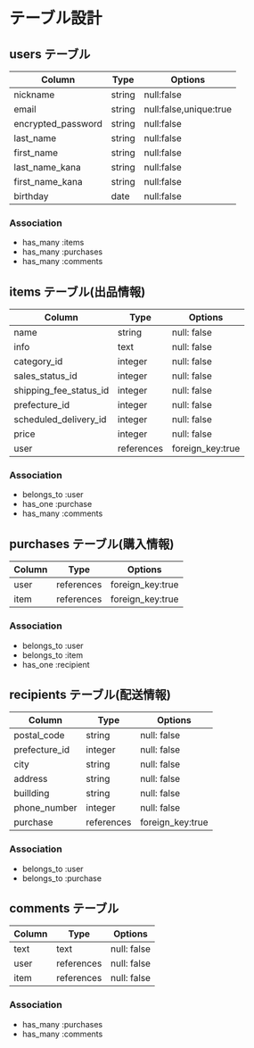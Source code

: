 # テーブル設計

## users テーブル

| Column             | Type    | Options                |
| ------------------ | ------- | ---------------------- |
| nickname           | string  | null:false             |
| email              | string  | null:false,unique:true |
| encrypted_password | string  | null:false             |
| last_name          | string  | null:false             |
| first_name         | string  | null:false             |
| last_name_kana     | string  | null:false             |
| first_name_kana    | string  | null:false             |
| birthday           | date    | null:false             |

### Association
- has_many :items
- has_many :purchases
- has_many :comments


## items テーブル(出品情報)

| Column                 | Type                 | Options          |
| ---------------------- | -------------------- | ---------------- |
| name                   | string               | null: false      |
| info                   | text                 | null: false      |
| category_id            | integer              | null: false      |
| sales_status_id        | integer              | null: false      |
| shipping_fee_status_id | integer              | null: false      |
| prefecture_id          | integer              | null: false      |
| scheduled_delivery_id  | integer              | null: false      |
| price                  | integer              | null: false      |
| user                   | references           | foreign_key:true |

### Association
- belongs_to :user
- has_one :purchase
- has_many :comments

## purchases テーブル(購入情報)

| Column                | Type                 | Options          |
| --------------------- | -------------------- | ---------------- |
| user                  | references           | foreign_key:true |
| item                  | references           | foreign_key:true |

### Association
- belongs_to :user
- belongs_to :item
- has_one :recipient

## recipients テーブル(配送情報)

| Column        | Type       | Options          |
| ------------- | ---------- | ---------------- |
| postal_code   | string     | null: false      |
| prefecture_id | integer    | null: false      |
| city          | string     | null: false      |
| address       | string     | null: false      |
| buillding     | string     | null: false      |
| phone_number  | integer    | null: false      |
| purchase      | references | foreign_key:true |

### Association
- belongs_to :user
- belongs_to :purchase

## comments テーブル

| Column    | Type       | Options     |
| --------- | ---------- | ----------- |
| text      | text       | null: false |
| user      | references | null: false |
| item      | references | null: false |

### Association
- has_many :purchases
- has_many :comments